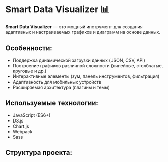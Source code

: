 # Smart Data Visualizer 📊

**Smart Data Visualizer** — это мощный инструмент для создания адаптивных и настраиваемых графиков и диаграмм на основе данных.

## Особенности:
- Поддержка динамической загрузки данных (JSON, CSV, API)
- Построение графиков различной сложности (линейные, столбчатые, круговые и др.)
- Интерактивные элементы (зум, панель инструментов, фильтрация)
- Адаптивность для мобильных устройств
- Расширяемая архитектура (плагины и темы)

## Используемые технологии:
- JavaScript (ES6+)
- D3.js
- Chart.js
- Webpack
- Sass

## Структура проекта:
